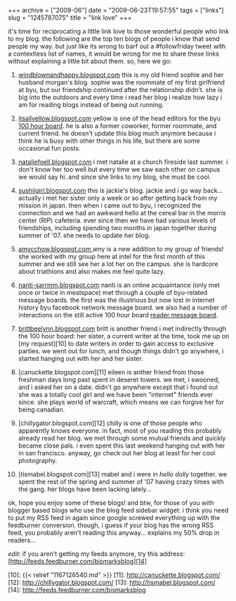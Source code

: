 +++
archive = ["2009-06"]
date = "2009-06-23T19:57:55"
tags = ["links"]
slug = "1245787075"
title = "link love"
+++

it's time for reciprocating a little link love to those wonderful people
who link to my blog. the following are the top ten blogs of people i know
that send people my way. but just like its wrong to barf out
a #followfriday tweet with a contextless list of names, it would be wrong
for me to share these links without explaining a little bit about them.
so, here we go:

1) [windblownandhappy.blogspot.com][1] this is my old friend sophie and
her husband morgan's blog. sophie was the roommate of my first girlfriend
at byu, but our friendship continued after the relationship didn't. she is
big into the outdoors and every time i read her blog i realize how lazy
i am for reading blogs instead of being out running.

2) [itsallyellow.blogspot.com][2] yellow is one of the head editors for
the byu [100 hour board][3]. he is also a former coworker, former
roommate, and current friend. he doesn't update this blog much anymore
because i think he is busy with other things in his life, but there are
some occasional fun posts.

3) [nataliefoell.blogspot.com][4] i met natalie at a church fireside last
summer. i don't know her too well but every time we saw each other on
campus we would say hi. and since she links to my blog, she must be cool.

4) [sushiigirl.blogspot.com][5] this is jackie's blog. jackie and i go way
back... actually i met her sister only a week or so after getting back
from my mission in japan. then when i came out to byu, i recognized the
connection and we had an awkward hello at the cereal bar in the morris
center (RIP) cafeteria. ever since then we have had various levels of
friendships, including spending two months in japan together during summer
of '07. she needs to update her blog.

5) [amycchow.blogspot.com ][6] amy is a new addition to my group of
friends! she worked with my group here at intel for the first month of
this summer and we still see her a lot her on the campus. she is hardcore
about triathlons and also makes me feel quite lazy.

6) [nanti-sarrmm.blogspot.com][7] nanti is an online acquaintance (only
met once or twice in meatspace) met through a couple of byu-related
message boards. the first was the illustrious but now lost in internet
history byu facebook network message board. we also had a number of
interactions on the still active 100 hour board [reader message board][8].

7) [brittbeelynn.blogspot.com][9] britt is another friend i met indirectly
through the 100 hour board: her sister, a current writer at the time, took
me up on [my request][10] to date writers in order to gain access to
exclusive parties. we went out for lunch, and though things didn't go
anywhere, i started hanging out with her and her sister.

8) [canuckette.blogspot.com][11] eileen is anther friend from those
freshman days long past spent in deseret towers. we met, i swooned, and
i asked her on a date. didn't go anywhere except that i found out she was
a totally cool girl and we have been "internet" friends ever since. she
plays world of warcraft, which means we can forgive her for being
canadian.

9) [chillygator.blogspot.com][12] chilly is one of those people who
apparently knows everyone. in fact, most of you reading this probably
already read her blog. we met through some mutual friends and quickly
became close pals. i even spent this last weekend hanging out with her in
san francisco. anyway, go check out her blog at least for her cool
photography.

10) [tismabel.blogspot.com][13] mabel and i were in _hello dolly_
together. we spent the rest of the spring and summer of '07 having crazy
times with the gang. her blogs have been lacking lately...

ok, hope you enjoy some of these blogs! and btw, for those of you with
blogger based blogs who use the blog feed sidebar widget: i think you need
to put my RSS feed in again since google screwed everything up with the
feedburner conversion. though, i guess if your blog has the wrong RSS
feed, you probably aren't reading this anyway... explains my 50% drop in
readers...

_edit:_ if you aren't getting my feeds anymore, try this address:
[http://feeds.feedburner.com/bismarksblog][14]

[1]: http://windblownandhappy.blogspot.com/
[2]: http://itsallyellow.blogspot.com/
[3]: http://theboard.byu.edu/
[4]: http://nataliefoell.blogspot.com/
[5]: http://sushiigirl.blogspot.com/
[6]: http://amycchow.blogspot.com/
[7]: http://nanti-sarrmm.blogspot.com/
[8]: http://theboardmb.informe.com/
[9]: http://brittbeelynn.blogspot.com/
[10]: {{< relref "1167126540.md" >}}
[11]: http://canuckette.blogspot.com/
[12]: http://chillygator.blogspot.com/
[13]: http://tismabel.blogspot.com/
[14]: http://feeds.feedburner.com/bismarksblog

